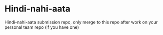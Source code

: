 # Hindi-nahi-aata
Hindi-nahi-aata submission repo, only merge to this repo after work on your personal team repo (if you have one)
